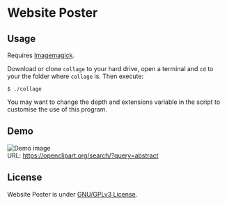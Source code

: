 # Website Poster

## Usage

Requires [Imagemagick](http://imagemagick.org/).

Download or clone `collage` to your hard drive, open a terminal and `cd` to your the folder where `collage` is. Then execute:

    $ ./collage

You may want to change the depth and extensions variable in the script to customise the use of this program.

## Demo

![Demo image](http://i.imgur.com/vSTF9mE.jpg)  
URL: https://openclipart.org/search/?query=abstract

## License

Website Poster is under [GNU/GPLv3 License](https://www.gnu.org/licenses/gpl-3.0.en.html).
